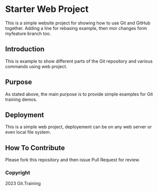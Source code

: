 
# Starter Web Project

This is a simple website project for showing how to use Git and GitHub together. Adding a line for rebasing example, then mor changes form myfeature branch too.

## Introduction

This is example to show different parts of the Git repository and various commands using web project.

## Purpose

As stated above, the main purpose is to provide simple examples for Git training demos.

## Deployment

This is a simple web project, deployement can be on any web server or even local file system.

## How To Contribute

Please fork this repository and then issue Pull Request for review.

### Copyright

2023 Git.Training
